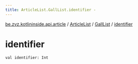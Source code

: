 ```yaml
---
title: ArticleList.GallList.identifier - 
---
```


[be.zvz.kotlininside.api.article](../../index.html) / [ArticleList](../index.html) / [GallList](index.html) / [identifier](./identifier.html)

# identifier

`val identifier: Int`